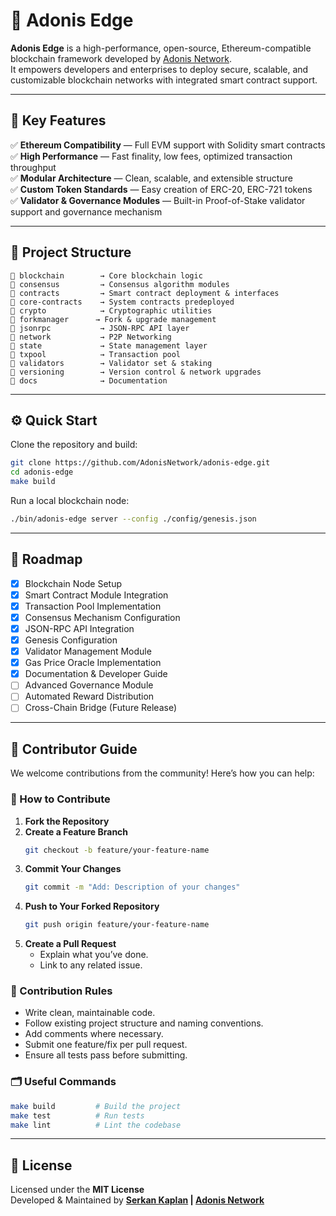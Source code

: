 # 🦠 Adonis Edge

**Adonis Edge** is a high-performance, open-source, Ethereum-compatible blockchain framework developed by [Adonis Network](https://adonis.network).  
It empowers developers and enterprises to deploy secure, scalable, and customizable blockchain networks with integrated smart contract support.

---

## 🚀 Key Features

✅ **Ethereum Compatibility** — Full EVM support with Solidity smart contracts  
✅ **High Performance** — Fast finality, low fees, optimized transaction throughput  
✅ **Modular Architecture** — Clean, scalable, and extensible structure  
✅ **Custom Token Standards** — Easy creation of ERC-20, ERC-721 tokens  
✅ **Validator & Governance Modules** — Built-in Proof-of-Stake validator support and governance mechanism  

---

## 📂 Project Structure

```
📁 blockchain        → Core blockchain logic
📁 consensus         → Consensus algorithm modules
📁 contracts         → Smart contract deployment & interfaces
📁 core-contracts    → System contracts predeployed
📁 crypto            → Cryptographic utilities
📁 forkmanager      → Fork & upgrade management
📁 jsonrpc           → JSON-RPC API layer
📁 network           → P2P Networking
📁 state             → State management layer
📁 txpool            → Transaction pool
📁 validators        → Validator set & staking
📁 versioning        → Version control & network upgrades
📁 docs              → Documentation
```

---

## ⚙️ Quick Start

Clone the repository and build:

```bash
git clone https://github.com/AdonisNetwork/adonis-edge.git
cd adonis-edge
make build
```

Run a local blockchain node:

```bash
./bin/adonis-edge server --config ./config/genesis.json
```

---

## 🧭 Roadmap

- [x] Blockchain Node Setup
- [x] Smart Contract Module Integration
- [x] Transaction Pool Implementation
- [x] Consensus Mechanism Configuration
- [x] JSON-RPC API Integration
- [x] Genesis Configuration
- [x] Validator Management Module
- [x] Gas Price Oracle Implementation
- [x] Documentation & Developer Guide
- [ ] Advanced Governance Module
- [ ] Automated Reward Distribution
- [ ] Cross-Chain Bridge (Future Release)

---

## 🤝 Contributor Guide

We welcome contributions from the community! Here’s how you can help:

### 🧩 How to Contribute

1. **Fork the Repository**
2. **Create a Feature Branch**
    ```bash
    git checkout -b feature/your-feature-name
    ```
3. **Commit Your Changes**
    ```bash
    git commit -m "Add: Description of your changes"
    ```
4. **Push to Your Forked Repository**
    ```bash
    git push origin feature/your-feature-name
    ```
5. **Create a Pull Request**
    - Explain what you’ve done.
    - Link to any related issue.

### 🎯 Contribution Rules

- Write clean, maintainable code.
- Follow existing project structure and naming conventions.
- Add comments where necessary.
- Submit one feature/fix per pull request.
- Ensure all tests pass before submitting.

### 🗂️ Useful Commands

```bash
make build         # Build the project
make test          # Run tests
make lint          # Lint the codebase
```

---

## 📄 License

Licensed under the **MIT License**  
Developed & Maintained by **[Serkan Kaplan](https://serkankaplan.adonis.network) | [Adonis Network](https://adonis.network)**
